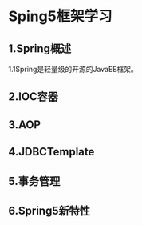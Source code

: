 # Sping5框架学习

## 1.Spring概述

1.1Spring是轻量级的开源的JavaEE框架。

## 2.IOC容器

## 3.AOP

## 4.JDBCTemplate

## 5.事务管理

## 6.Spring5新特性